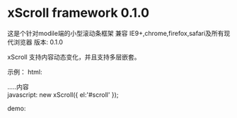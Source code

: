 xScroll framework 0.1.0
=======

这是个针对modile端的小型滚动条框架 
兼容 IE9+,chrome,firefox,safari及所有现代浏览器
版本: 0.1.0

xScroll 支持内容动态变化，并且支持多层嵌套。

示例：
html:
		<div id="scroll">
			.....内容
		</div>
javascript:
		new xScroll({
			el:'#scroll'
		});

demo:
